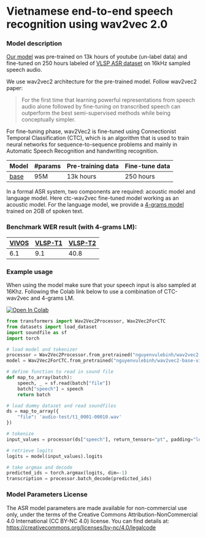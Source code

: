 # Vietnamese end-to-end speech recognition using wav2vec 2.0

### Model description

[Our model](https://huggingface.co/nguyenvulebinh/wav2vec2-base-vietnamese-250h) was pre-trained on 13k hours of youtube (un-label data) and fine-tuned on 250 hours labeled of [VLSP ASR dataset](https://vlsp.org.vn/vlsp2020/eval/asr) on 16kHz sampled speech audio. 

We use wav2vec2 architecture for the pre-trained model. Follow wav2vec2 paper:

>For the first time that learning powerful representations from speech audio alone followed by fine-tuning on transcribed speech can outperform the best semi-supervised methods while being conceptually simpler.

For fine-tuning phase, wav2Vec2 is fine-tuned using Connectionist Temporal Classification (CTC), which is an algorithm that is used to train neural networks for sequence-to-sequence problems and mainly in Automatic Speech Recognition and handwriting recognition.

| Model | #params | Pre-training data | Fine-tune data |
|---|---|---|---|
| [base]((https://huggingface.co/nguyenvulebinh/wav2vec2-base-vietnamese-250h)) | 95M | 13k hours | 250 hours |

In a formal ASR system, two components are required: acoustic model and language model. Here ctc-wav2vec fine-tuned model working as an acoustic model. For the language model, we provide a [4-grams model](https://huggingface.co/nguyenvulebinh/wav2vec2-base-vietnamese-250h/blob/main/vi_lm_4grams.bin.zip) trained on 2GB of spoken text. 


### Benchmark WER result (with 4-grams LM):

| [VIVOS](https://ailab.hcmus.edu.vn/vivos) | [VLSP-T1](https://vlsp.org.vn/vlsp2020/eval/asr) | [VLSP-T2](https://vlsp.org.vn/vlsp2020/eval/asr) |
|---|---|---|
| 6.1 | 9.1 | 40.8 |


### Example usage

When using the model make sure that your speech input is also sampled at 16Khz. Following the Colab link below to use a combination of CTC-wav2vec and 4-grams LM.

[![Open In Colab](https://colab.research.google.com/assets/colab-badge.svg)](https://colab.research.google.com/drive/1pVBY46gSoWer2vDf0XmZ6uNV3d8lrMxx?usp=sharing)


```python
from transformers import Wav2Vec2Processor, Wav2Vec2ForCTC
from datasets import load_dataset
import soundfile as sf
import torch

# load model and tokenizer
processor = Wav2Vec2Processor.from_pretrained("nguyenvulebinh/wav2vec2-base-vietnamese-250h")
model = Wav2Vec2ForCTC.from_pretrained("nguyenvulebinh/wav2vec2-base-vietnamese-250h")

# define function to read in sound file
def map_to_array(batch):
    speech, _ = sf.read(batch["file"])
    batch["speech"] = speech
    return batch

# load dummy dataset and read soundfiles
ds = map_to_array({
    "file": 'audio-test/t1_0001-00010.wav'
})

# tokenize
input_values = processor(ds["speech"], return_tensors="pt", padding="longest").input_values  # Batch size 1

# retrieve logits
logits = model(input_values).logits

# take argmax and decode
predicted_ids = torch.argmax(logits, dim=-1)
transcription = processor.batch_decode(predicted_ids)
 ```

### Model Parameters License

The ASR model parameters are made available for non-commercial use only, under the terms of the Creative Commons Attribution-NonCommercial 4.0 International (CC BY-NC 4.0) license. You can find details at: https://creativecommons.org/licenses/by-nc/4.0/legalcode
